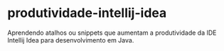 # produtividade-intellij-idea
Aprendendo atalhos ou snippets que aumentam a produtividade da IDE Intellij Idea para desenvolvimento em Java.
